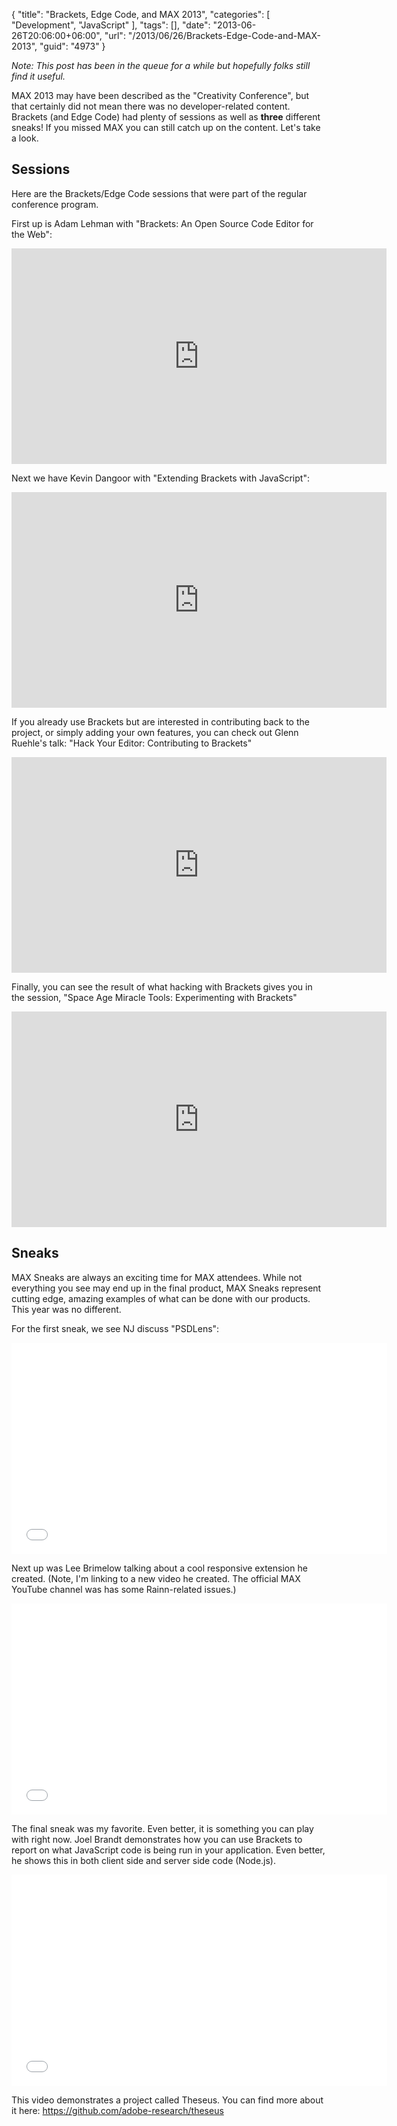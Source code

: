 {
	"title": "Brackets, Edge Code, and MAX 2013",
	"categories": [
		"Development",
		"JavaScript"
	],
	"tags": [],
	"date": "2013-06-26T20:06:00+06:00",
	"url": "/2013/06/26/Brackets-Edge-Code-and-MAX-2013",
	"guid": "4973"
}

<i>Note: This post has been in the queue for a while but hopefully folks still find it useful.</i>

MAX 2013 may have been described as the "Creativity Conference", but that certainly did not mean there was no developer-related content. Brackets (and Edge Code) had plenty of sessions as well as <strong>three</strong> different sneaks! If you missed MAX you can still catch up on the content. Let's take a look.
<!--more-->
<h2>Sessions</h2>
Here are the Brackets/Edge Code sessions that were part of the regular conference program.

First up is Adam Lehman with "Brackets: An Open Source Code Editor for the Web":

<iframe title="AdobeTV Video Player" width="600" height="345" src="http://tv.adobe.com/embed/1217/18501/" frameborder="0" allowfullscreen scrolling="no"></iframe>

Next we have Kevin Dangoor with "Extending Brackets with JavaScript":

<iframe title="AdobeTV Video Player" width="600" height="345" src="http://tv.adobe.com/embed/1217/18470/" frameborder="0" allowfullscreen scrolling="no"></iframe>

If you already use Brackets but are interested in contributing back to the project, or simply adding your own features, you can check out Glenn Ruehle's talk: "Hack Your Editor: Contributing to Brackets"

<iframe title="AdobeTV Video Player" width="600" height="345" src="http://tv.adobe.com/embed/1217/18461/" frameborder="0" allowfullscreen scrolling="no"></iframe>

Finally, you can see the result of what hacking with Brackets gives you in the session, "Space Age Miracle Tools: Experimenting with Brackets"

<iframe title="AdobeTV Video Player" width="600" height="345" src="http://tv.adobe.com/embed/1217/18439/" frameborder="0" allowfullscreen scrolling="no"></iframe>

<h2>Sneaks</h2>
MAX Sneaks are always an exciting time for MAX attendees. While not everything you see may end up in the final product, MAX Sneaks represent cutting edge, amazing examples of what can be done with our products. This year was no different.

For the first sneak, we see NJ discuss "PSDLens":

<iframe width="601" height="338" src="//www.youtube.com/embed/ukpoPF61W5A?rel=0" frameborder="0" allowfullscreen></iframe>

Next up was Lee Brimelow talking about a cool responsive extension he created. (Note, I'm linking to a new video he created. The official MAX YouTube channel was has some Rainn-related issues.)

<iframe width="601" height="338" src="//www.youtube.com/embed/kXTP8XqrSwE?rel=0" frameborder="0" allowfullscreen></iframe>

The final sneak was my favorite. Even better, it is something you can play with right now. Joel Brandt demonstrates how you can use Brackets to report on what JavaScript code is being run in your application. Even better, he shows this in both client side and server side code (Node.js).

<iframe width="601" height="338" src="//www.youtube.com/embed/3OMWTqq5-WU?list=PLD8AMy73ZVxXRHZvcj5WvsMopeNMcL_so" frameborder="0" allowfullscreen></iframe>

This video demonstrates a project called Theseus. You can find more about it here: <a href="https://github.com/adobe-research/theseus">https://github.com/adobe-research/theseus</a>